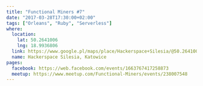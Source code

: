 ```yaml
---
title: "Functional Miners #7"
date: "2017-03-28T17:30:00+02:00"
tags: ["Orleans", "Ruby", "Serverless"]
where:
  location:
    lat: 50.2641006
    lng: 18.9936806
  link: https://www.google.pl/maps/place/Hackerspace+Silesia/@50.2641006,18.9936806,17z/data=!3m1!4b1!4m5!3m4!1s0x4716ce1320bf55f9:0xb1ae316b317ecc2f!8m2!3d50.2641006!4d18.9958693
  name: Hackerspace Silesia, Katowice
pages:
  facebook: https://web.facebook.com/events/1663767417258873
  meetup: https://www.meetup.com/Functional-Miners/events/238007548
---
```

